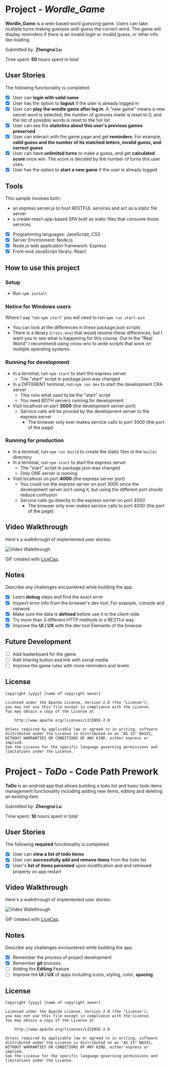 # Project - *Wordle_Game* 

**Wordle_Game** is a web-based word guessing game. Users can take multiple turns making guesses until guess the correct word. The game will display reminders if there is an invalid login or invalid guess, or other info like loading.

Submitted by: **Zhengrui Lu**

Time spent: **50** hours spent in total

## User Stories

The following functionality is completed:

* [X] User can **login with valid name**
* [X] User has the option to **logout** if the user is already logged in
* [X] User can **play the wordle game after log in**. A "new game" means a new secret word is selected, the number of guesses made is reset to 0, and the list of possible words is reset to the full list
* [X] User can see the **statistics about this user's previous games preserved** 
* [X] User can interact with the game page and get **reminders**. For example, **valid guess and the number of its matched letters, invalid guess, and correct guess** 
* [X] User can have **unlimited turns** to make a guess, and get **calculated score** once win. The score is decided by the number of turns this user uses.
* [X] User has the option to **start a new game** if the user is already logged

## Tools

This sample involves both:

- an express server.js to host RESTFUL services and act as a static file server
- a create-react-app-based SPA built as static files that consume those services

* [X] Programming languages: JaveScript, CSS
* [X] Server Environment: Node.js
* [X] Node.js web application framework: Express
* [X] Front-end JavaScript library: React

## How to use this project

### Setup

- Run `npm install`

### Notice for Windows users

Where I say 'run `npm start`' you will need to run `npm run start-win`
- You can look at the differences in these package.json scripts
- There is a library (`cross-env`) that would resolve these differences, but I want you to see what is happening for this course.  Out in the "Real World" I recommend using cross-env to write scripts that work on multiple operating systems.

### Running for development

- In a terminal, run `npm start` to start the express server
  - The "start" script in package.json was changed
- In a DIFFERENT terminal, run `npm run dev` to start the development CRA server
  - This runs what used to be the "start" script
  - You need BOTH servers running for development
- Visit localhost on port **3000** (the development server port)
  - Service calls will be proxied by the development server to the express server
    - The browser only ever makes service calls to port 3000 (the port of the page)

### Running for production

- In a terminal, run `npm run build` to create the static files in the `build/` directory
- In a terminal, run `npm start` to start the express server
  - The "start" script in package.json was changed
  - Only ONE server is running
- Visit localhost on port **4000** (the express server port)
  - You could run the express server on port 3000 since the development server isn't using it, but using the different port should reduce confusion
  - Service calls go directly to the express server on port 4000
    - The browser only ever makes service calls to port 4000 (the port of the page)
  

## Video Walkthrough

Here's a walkthrough of implemented user stories:

<img src='walkthrough_wordle_game_react.gif' title='Video Walkthrough' width='' alt='Video Walkthrough' />

GIF created with [LiceCap](http://www.cockos.com/licecap/).

## Notes

Describe any challenges encountered while building the app.

* [X] Learn **debug** steps and find the exact error
* [X] Inspect error info from the browser's dev tool. For example, console and network
* [X] Make sure the data is **defined** before use it in the client-side
* [X] Try more than 3 different HTTP methods in a RESTful way
* [X] Improve the **UI / UX** with the dev tool Elements of the browser

## Future Development

* [ ] Add leaderboard for the game
* [ ] Add sharing button and link with social media
* [ ] Improve the game rules with more reminders and levels

## License

    Copyright [yyyy] [name of copyright owner]

    Licensed under the Apache License, Version 2.0 (the "License");
    you may not use this file except in compliance with the License.
    You may obtain a copy of the License at

        http://www.apache.org/licenses/LICENSE-2.0

    Unless required by applicable law or agreed to in writing, software
    distributed under the License is distributed on an "AS IS" BASIS,
    WITHOUT WARRANTIES OR CONDITIONS OF ANY KIND, either express or implied.
    See the License for the specific language governing permissions and
    limitations under the License.


# Project - *ToDo* - Code Path Prework

**ToDo** is an android app that allows building a todo list and basic todo items management functionality including adding new items, editing and deleting an existing item.

Submitted by: **Zhengrui Lu**

Time spent: **10** hours spent in total

## User Stories

The following **required** functionality is completed:

* [X] User can **view a list of todo items**
* [X] User can **successfully add and remove items** from the todo list
* [X] User's **list of items persisted** upon modification and and retrieved properly on app restart

## Video Walkthrough

Here's a walkthrough of implemented user stories:

<img src='walkthrough.gif' title='Video Walkthrough' width='' alt='Video Walkthrough' />

GIF created with [LiceCap](http://www.cockos.com/licecap/).

## Notes

Describe any challenges encountered while building the app.

* [X] Remember the process of project development
* [X] Remember **git** process
* [ ] Adding the **Editing** Feature
* [ ] Improve the **UI / UX** of apps including icons, styling, color, **spacing** 

## License

    Copyright [yyyy] [name of copyright owner]

    Licensed under the Apache License, Version 2.0 (the "License");
    you may not use this file except in compliance with the License.
    You may obtain a copy of the License at

        http://www.apache.org/licenses/LICENSE-2.0

    Unless required by applicable law or agreed to in writing, software
    distributed under the License is distributed on an "AS IS" BASIS,
    WITHOUT WARRANTIES OR CONDITIONS OF ANY KIND, either express or implied.
    See the License for the specific language governing permissions and
    limitations under the License.
